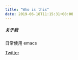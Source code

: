 ```yaml
---
title: "Who is this"
date: 2019-06-18T11:15:31+08:00
---
```


##### 关于我
日常使用 emacs

[Twitter](https://twitter.com/laampui)